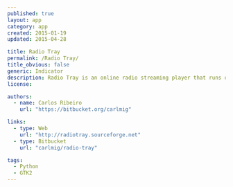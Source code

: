 ```yaml
---
published: true
layout: app
category: app
created: 2015-01-19
updated: 2015-04-28

title: Radio Tray
permalink: /Radio Tray/
title_obvious: false
generic: Indicator
description: Radio Tray is an online radio streaming player that runs on a Linux system tray. Its goal is to have the minimum interface possible, making it very straightforward to use.
license:

authors:
  - name: Carlos Ribeiro
    url: "https://bitbucket.org/carlmig"

links:
  - type: Web
    url: "http://radiotray.sourceforge.net"
  - type: Bitbucket
    url: "carlmig/radio-tray"

tags:
  - Python
  - GTK2
---
```

